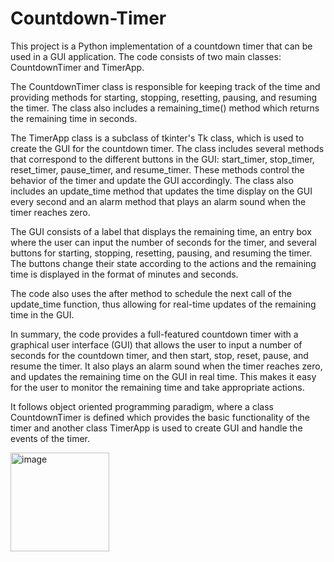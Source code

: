 # Countdown-Timer

This project is a Python implementation of a countdown timer that can be used in a GUI application. The code consists of two main classes: CountdownTimer and TimerApp.

The CountdownTimer class is responsible for keeping track of the time and providing methods for starting, stopping, resetting, pausing, and resuming the timer. The class also includes a remaining_time() method which returns the remaining time in seconds.

The TimerApp class is a subclass of tkinter's Tk class, which is used to create the GUI for the countdown timer. The class includes several methods that correspond to the different buttons in the GUI: start_timer, stop_timer, reset_timer, pause_timer, and resume_timer. These methods control the behavior of the timer and update the GUI accordingly. The class also includes an update_time method that updates the time display on the GUI every second and an alarm method that plays an alarm sound when the timer reaches zero.

The GUI consists of a label that displays the remaining time, an entry box where the user can input the number of seconds for the timer, and several buttons for starting, stopping, resetting, pausing, and resuming the timer. The buttons change their state according to the actions and the remaining time is displayed in the format of minutes and seconds.

The code also uses the after method to schedule the next call of the update_time function, thus allowing for real-time updates of the remaining time in the GUI.

In summary, the code provides a full-featured countdown timer with a graphical user interface (GUI) that allows the user to input a number of seconds for the countdown timer, and then start, stop, reset, pause, and resume the timer. It also plays an alarm sound when the timer reaches zero, and updates the remaining time on the GUI in real time. This makes it easy for the user to monitor the remaining time and take appropriate actions.

It follows object oriented programming paradigm, where a class CountdownTimer is defined which provides the basic functionality of the timer and another class TimerApp is used to create GUI and handle the events of the timer.

<img width="158" alt="image" src="https://user-images.githubusercontent.com/108021988/212564733-10d7f090-f774-4aac-b122-80d981fe04e1.png">
